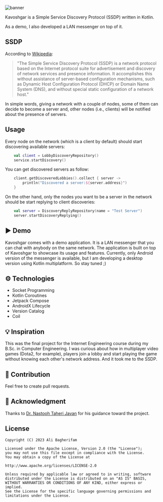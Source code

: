 <img alt="banner" src="https://raw.github.com/alibagherifam/kavoshgar/master/banner.png">

Kavoshgar is a Simple Service Discovery Protocol (SSDP) written in Kotlin.

As a demo, I also developed a LAN messenger on top of it.

## SSDP

According to [Wikipedia](https://en.wikipedia.org/wiki/Simple_Service_Discovery_Protocol):

> "The Simple Service Discovery Protocol (SSDP) is a network protocol based on the 
> Internet protocol suite for advertisement and discovery of network services and 
> presence information. It accomplishes this without assistance of server-based 
> configuration mechanisms, such as Dynamic Host Configuration Protocol (DHCP) or 
> Domain Name System (DNS), and without special static configuration of a network host."

In simple words, giving a network with a couple of nodes, some of them can decide to 
become a server and, other nodes (i.e., clients) will be notified about the presence of servers.

## Usage

Every node on the network (which is a client by default) should start discovering
available servers:

```kotlin
    val client = LobbyDiscoveryRepository()
    service.startDiscovery()
```

You can get discovered servers as follow:

```kotlin
    client.getDiscoveredLobbies().collect { server ->
        println("Discovered a server:${server.address}")
    }
```

On the other hand, only the nodes you want to be a server in the network should 
be start replying to client discoveries:

```kotlin
    val server = DiscoveryReplyRepository(name = "Test Server")
    server.startDiscoveryReplying()
```

## ▶ Demo

Kavoshgar comes with a demo application. It is a LAN messenger that you can chat with 
anybody on the same network. The application is built on top of Kavoshgar to showcase 
its usage and features. Currently, only Android version of the messenger is available, but 
I am developing a desktop version using Kotlin multiplatform. So stay tuned ;)

## ⚙ Technologies

- Socket Programming
- Kotlin Coroutines
- Jetpack Compose
- AndroidX Lifecycle
- Version Catalog
- Coil

## 💡 Inspiration

This was the final project for the Internet Engineering course during my 
B.Sc. in Computer Engineering. I was curious about how in multiplayer 
video games (Dota2, for example), players join a lobby and start playing 
the game without knowing each other's network address. And it took me to the SSDP.

## 🤝 Contribution

Feel free to create pull requests.

## 🙏 Acknowledgment

Thanks to [Dr. Nastooh Taheri Javan](https://scholar.google.com/citations?user=PmjCrgMAAAAJ&hl=en) 
for his guidance toward the project.

License
-------

	Copyright (C) 2023 Ali Bagherifam

	Licensed under the Apache License, Version 2.0 (the "License");
	you may not use this file except in compliance with the License.
	You may obtain a copy of the License at

	http://www.apache.org/licenses/LICENSE-2.0

	Unless required by applicable law or agreed to in writing, software
	distributed under the License is distributed on an "AS IS" BASIS,
	WITHOUT WARRANTIES OR CONDITIONS OF ANY KIND, either express or implied.
	See the License for the specific language governing permissions and
	limitations under the License.
